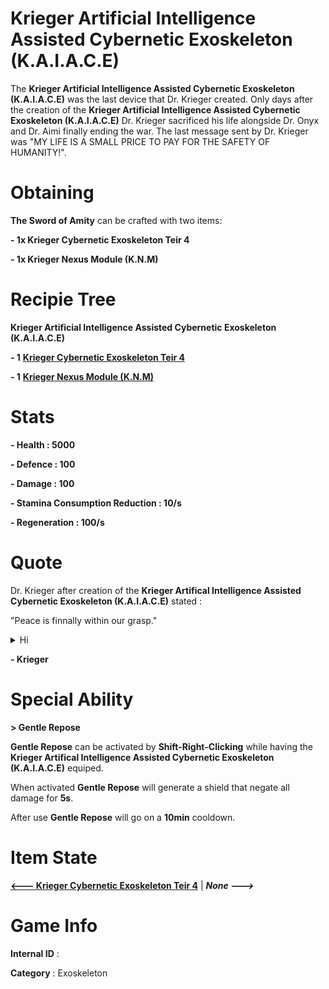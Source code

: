 # Krieger Artificial Intelligence Assisted Cybernetic Exoskeleton (K.A.I.A.C.E)

The **Krieger Artificial Intelligence Assisted Cybernetic Exoskeleton (K.A.I.A.C.E)** was the last device that Dr. Krieger created. Only days after the creation of the **Krieger Artificial Intelligence Assisted Cybernetic Exoskeleton (K.A.I.A.C.E)** Dr. Krieger sacrificed his life alongside Dr. Onyx and Dr. Aimi finally ending the war. The last message sent by Dr. Krieger was "MY LIFE IS A SMALL PRICE TO PAY FOR THE SAFETY OF HUMANITY!".

# Obtaining

**The Sword of Amity** can be crafted with two items: 

**- 1x Krieger Cybernetic Exoskeleton Teir 4**

**- 1x Krieger Nexus Module (K.N.M)**

# Recipie Tree

**Krieger Artificial Intelligence Assisted Cybernetic Exoskeleton (K.A.I.A.C.E)**

**- 1** [**Krieger Cybernetic Exoskeleton Teir 4**](https://github.com/AlphaMC0/Lone-Martian/blob/main/Armor/Krieger%20Cybernetic%20Exoskeleton%20Teir%204.md)

**- 1** [**Krieger Nexus Module (K.N.M)**](https://github.com/AlphaMC0/Lone-Martian/blob/main/Upgrade%20Modules/Krieger%20Nexus%20Module%20(K.N.M).md)

# Stats

**- Health : 5000**

**- Defence : 100**

**- Damage : 100**

**- Stamina Consumption Reduction : 10/s**

**- Regeneration : 100/s**

# Quote

Dr. Krieger after creation of the **Krieger Artifical Intelligence Assisted Cybernetic Exoskeleton (K.A.I.A.C.E)** stated :

"Peace is finnally within our grasp."

<details><summary>Hi</a></summary>

1. hi

  - die
</details>

**- Krieger**

# Special Ability

**> Gentle Repose**

**Gentle Repose** can be activated by **Shift-Right-Clicking** while having the **Krieger Artifical Intelligence Assisted Cybernetic Exoskeleton (K.A.I.A.C.E)** equiped.

When activated **Gentle Repose** will generate a shield that negate all damage for **5s**.

After use **Gentle Repose** will go on a **10min** cooldown.


# Item State

[**<--- Krieger Cybernetic Exoskeleton Teir 4**](https://github.com/AlphaMC0/Lone-Martian/blob/main/Armor/Krieger%20Cybernetic%20Exoskeleton%20Teir%204.md) | ***None --->***

# Game Info

**Internal ID** : 

**Category** : Exoskeleton

